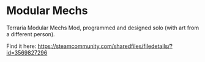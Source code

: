 # Modular Mechs
Terraria Modular Mechs Mod, programmed and designed solo (with art from a different person).

Find it here: https://steamcommunity.com/sharedfiles/filedetails/?id=3569827296
